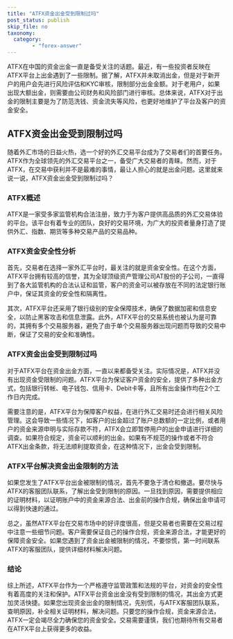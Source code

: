 ```yaml
---
title: "ATFX资金出金受到限制过吗"
post_status: publish
skip_file: no
taxonomy:
  category:
        - "forex-answer"
---
```


ATFX在中国的资金出金一直是备受关注的话题。最近，有一些投资者反映在ATFX平台上出金遇到了一些限制。据了解，ATFX并未取消出金，但是对于新开户的用户会先进行风险评估和KYC审核，限制部分出金金额。对于老用户，如果出现大额出金，则需要由公司财务和风险部门进行审核。总体来说，ATFX对于出金的限制主要是为了防范洗钱、资金流失等风险，也更好地维护了平台及客户的资金安全。

## ATFX资金出金受到限制过吗

随着外汇市场的日益火热，选一个好的外汇交易平台成为了交易者们的首要任务。ATFX作为全球领先的外汇交易平台之一，备受广大交易者的青睐。然而，对于ATFX，在交易中获利并不是最难的事情，最让人担心的就是出金问题。这里就来说一说，ATFX资金出金受到限制过吗？

### ATFX概述

ATFX是一家受多家监管机构合法注册，致力于为客户提供高品质的外汇交易体验的平台。该平台有着专业的团队，良好的交易环境，为广大的投资者量身打造了提供外汇、指数、期货等多种交易产品的交易品种。

### ATFX资金安全性分析

首先，交易者在选择一家外汇平台时，最关注的就是资金安全性。在这个方面，ATFX平台拥有较高的信誉，其为全球顶级资产管理公司AT股份的子公司，一直得到了各大监管机构的合法认证和监管，客户的资金可以被存放在不同的法定银行账户中，保证其资金的安全性和隔离性。

其次，ATFX平台还采用了银行级别的安全保障技术，确保了数据加密和信息安全，以防止黑客攻击和信息泄露。此外，ATFX平台的交易系统也被认为是可靠的，其拥有多个交易服务器，避免了由于单个交易服务器出现问题而导致的交易中断，保证了交易的安全和准确性。

### ATFX资金出金受到限制过吗

对于ATFX平台在资金出金方面，一直以来都备受关注。实际情况是，ATFX并没有出现资金受限制的问题。ATFX平台为保证客户资金的安全，提供了多种出金方式，包括银行转帐、电子钱包、信用卡、Debit卡等，且所有出金操作均在2个工作日内完成。

需要注意的是，ATFX平台为保障客户权益，在进行外汇交易时还会进行相关风险管理。这会导致一些情况下，如客户的出金超过了账户总数额的一定比例，或者用户的资金来源申明与实际存款不符，ATFX会立即暂停用户的出金申请进行详细的调查。如果符合规定，资金可以顺利的出金。如果有不规范的操作或者不符合ATFX出金条款，将无法顺利提取资金，在这种情况下，出金会受到限制。

### ATFX平台解决资金出金限制的方法

如果您发生了ATFX平台出金被限制的情况，首先不要急于清仓和撤退。要尽快与ATFX的客服团队联系，了解出金受到限制的原因。一旦找到原因，需要提供相应的证明材料，以证明账户中的资金来源合法、出金前的操作合规，确保出金申请可以得到快速的通过。

总之，虽然ATFX平台在交易市场中的好评度很高，但是交易者也需要在交易过程中注意一些细节问题。客户需要保证自己的操作合规，资金来源合法，才能更好的保障资金安全。如果您遇到了资金出金被限制的情况，不要惊慌，第一时间联系ATFX的客服团队，提供详细材料解决问题。

### 结论

综上所述，ATFX平台作为一个严格遵守监管政策和法规的平台，对资金的安全性有着高度的关注和保护。ATFX平台资金出金没有受到限制的情况，其出金方式更加灵活快捷。如果您出现资金出金的限制情况，先别慌，与ATFX客服团队联系，查明原因，补全相关证明材料，解决问题。只要您的操作合规，资金来源合法，ATFX一定会竭尽全力确保您的资金安全。交易需要谨慎，我们也期待所有交易者在ATFX平台上获得更多的收益。


